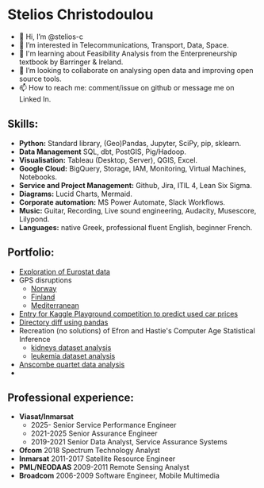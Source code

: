 # Stelios Christodoulou
- 👋 Hi, I’m @stelios-c
- 👀 I’m interested in Telecommunications, Transport, Data, Space. 
- 🌱 I'm learning about Feasibility Analysis from the Enterpreneurship textbook by Barringer & Ireland.
- 💞️ I’m looking to collaborate on analysing open data and improving open source tools.
- 📫 How to reach me: comment/issue on github or message me on Linked In.

## Skills:  
- **Python:** Standard library, (Geo)Pandas, Jupyter, SciPy, pip, sklearn.
- **Data Management** SQL, dbt, PostGIS, Pig/Hadoop.
- **Visualisation:**  Tableau (Desktop, Server), QGIS, Excel.
- **Google Cloud:** BigQuery, Storage, IAM, Monitoring, Virtual Machines, Notebooks.
- **Service and Project Management:**  Github, Jira, ITIL 4, Lean Six Sigma.  
- **Diagrams:** Lucid Charts, Mermaid.
- **Corporate automation:** MS Power Automate, Slack Workflows.
- **Music:** Guitar, Recording, Live sound engineering, Audacity, Musescore, Lilypond.
- **Languages:** native Greek, professional fluent English, beginner French.

## Portfolio:
- [Exploration of Eurostat data](https://github.com/stelios-c/eurostat_eda)
- GPS disruptions
  - [Norway](https://github.com/stelios-c/GPS_analysis/blob/main/norway.ipynb)
  - [Finland](https://github.com/stelios-c/GPS_analysis/blob/main/finland_disturbances.ipynb)
  - [Mediterranean](https://github.com/stelios-c/GPS_analysis/blob/main/GPS_interference_analysis.md)
- [Entry for Kaggle Playground competition to predict used car prices](https://github.com/stelios-c/used_cars_regression_kaggle)
- [Directory diff using pandas](https://github.com/stelios-c/utilities/blob/main/generate_data.ipynb)
- Recreation (no solutions) of Efron and Hastie's Computer Age Statistical Inference
  - [kidneys dataset analysis](https://github.com/stelios-c/stat_inf_public/blob/main/kidneys_no_solutions.ipynb)
  - [leukemia dataset analysis](https://github.com/stelios-c/stat_inf_public/blob/main/all_aml.ipynb)
- [Anscombe quartet data analysis](https://github.com/stelios-c/stat_inf_public/blob/main/anscombe/anscombe.ipynb)
- 
## Professional experience:
- **Viasat/Inmarsat**
	- 2025-     Senior Service Performance Engineer 
	- 2021-2025 Senior Assurance Engineer
	- 2019-2021 Senior Data Analyst, Service Assurance Systems
- **Ofcom** 2018 Spectrum Technology Analyst
- **Inmarsat** 2011-2017 Satellite Resource Engineer
- **PML/NEODAAS** 2009-2011 Remote Sensing Analyst
- **Broadcom** 2006-2009 Software Engineer, Mobile Multimedia

<!---
stelios-c/stelios-c is a ✨ special ✨ repository because its `README.md` (this file) appears on your GitHub profile.
You can click the Preview link to take a look at your changes.
--->
